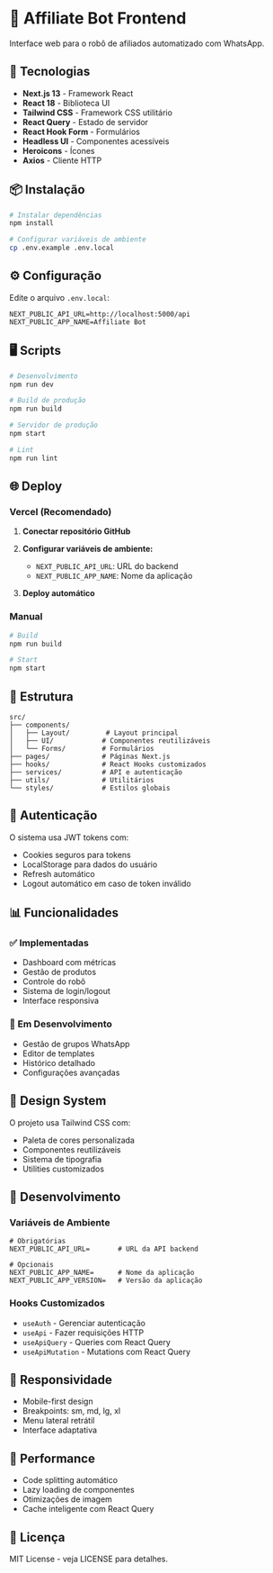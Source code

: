 # 🤖 Affiliate Bot Frontend

Interface web para o robô de afiliados automatizado com WhatsApp.

## 🚀 Tecnologias

- **Next.js 13** - Framework React
- **React 18** - Biblioteca UI
- **Tailwind CSS** - Framework CSS utilitário
- **React Query** - Estado de servidor
- **React Hook Form** - Formulários
- **Headless UI** - Componentes acessíveis
- **Heroicons** - Ícones
- **Axios** - Cliente HTTP

## 📦 Instalação

```bash
# Instalar dependências
npm install

# Configurar variáveis de ambiente
cp .env.example .env.local
```

## ⚙️ Configuração

Edite o arquivo `.env.local`:

```env
NEXT_PUBLIC_API_URL=http://localhost:5000/api
NEXT_PUBLIC_APP_NAME=Affiliate Bot
```

## 🖥️ Scripts

```bash
# Desenvolvimento
npm run dev

# Build de produção
npm run build

# Servidor de produção
npm start

# Lint
npm run lint
```

## 🌐 Deploy

### Vercel (Recomendado)

1. **Conectar repositório GitHub**
2. **Configurar variáveis de ambiente:**
   - `NEXT_PUBLIC_API_URL`: URL do backend
   - `NEXT_PUBLIC_APP_NAME`: Nome da aplicação

3. **Deploy automático**

### Manual

```bash
# Build
npm run build

# Start
npm start
```

## 📁 Estrutura

```
src/
├── components/
│   ├── Layout/         # Layout principal
│   ├── UI/            # Componentes reutilizáveis
│   └── Forms/         # Formulários
├── pages/             # Páginas Next.js
├── hooks/             # React Hooks customizados
├── services/          # API e autenticação
├── utils/             # Utilitários
└── styles/            # Estilos globais
```

## 🔐 Autenticação

O sistema usa JWT tokens com:
- Cookies seguros para tokens
- LocalStorage para dados do usuário
- Refresh automático
- Logout automático em caso de token inválido

## 📊 Funcionalidades

### ✅ Implementadas
- Dashboard com métricas
- Gestão de produtos
- Controle do robô
- Sistema de login/logout
- Interface responsiva

### 🚧 Em Desenvolvimento
- Gestão de grupos WhatsApp
- Editor de templates
- Histórico detalhado
- Configurações avançadas

## 🎨 Design System

O projeto usa Tailwind CSS com:
- Paleta de cores personalizada
- Componentes reutilizáveis
- Sistema de tipografia
- Utilities customizados

## 🔧 Desenvolvimento

### Variáveis de Ambiente

```env
# Obrigatórias
NEXT_PUBLIC_API_URL=       # URL da API backend

# Opcionais
NEXT_PUBLIC_APP_NAME=      # Nome da aplicação
NEXT_PUBLIC_APP_VERSION=   # Versão da aplicação
```

### Hooks Customizados

- `useAuth` - Gerenciar autenticação
- `useApi` - Fazer requisições HTTP
- `useApiQuery` - Queries com React Query
- `useApiMutation` - Mutations com React Query

## 📱 Responsividade

- Mobile-first design
- Breakpoints: sm, md, lg, xl
- Menu lateral retrátil
- Interface adaptativa

## 🚀 Performance

- Code splitting automático
- Lazy loading de componentes
- Otimizações de imagem
- Cache inteligente com React Query

## 📄 Licença

MIT License - veja LICENSE para detalhes.
